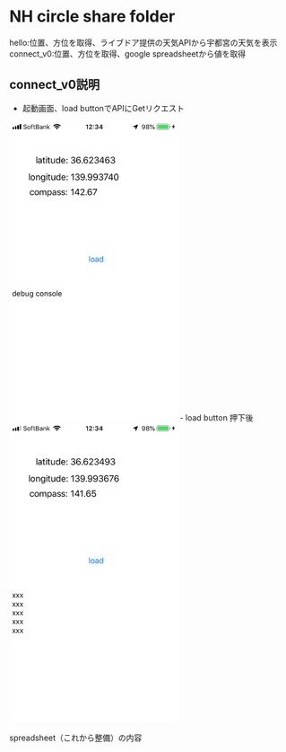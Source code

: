 # NH circle share folder
hello:位置、方位を取得、ライブドア提供の天気APIから宇都宮の天気を表示
connect_v0:位置、方位を取得、google spreadsheetから値を取得

## connect_v0説明

 - 起動画面、load buttonでAPIにGetリクエスト
 <img src="https://github.com/mono-baka/NH/blob/master/2019-07-20%2012.34.40.png" width="300"> 
 - load button 押下後
 <img src="https://github.com/mono-baka/NH/blob/master/2019-07-20%2012.34.58.png" width="300">
 
 spreadsheet（これから整備）の内容
 
